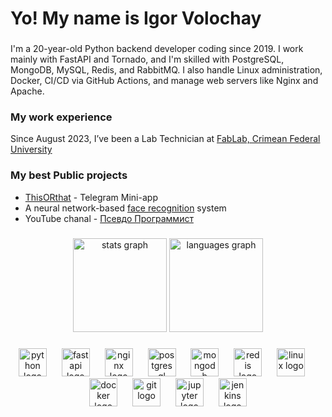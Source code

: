 # Yo! My name is Igor Volochay

###

I'm a 20-year-old Python backend developer coding since 2019. I work mainly with FastAPI and Tornado, and I'm skilled with PostgreSQL, MongoDB, MySQL, Redis, and RabbitMQ. I also handle Linux administration, Docker, CI/CD via GitHub Actions, and manage web servers like Nginx and Apache.

### My work experience

Since August 2023, I’ve been a Lab Technician at [FabLab, Crimean Federal University](http://www.fablabcfuv.ru/)

### My best Public projects
- [ThisORthat](https://github.com/IgorVolochay/thisORthat) - Telegram Mini-app 
- A neural network-based [face recognition](https://github.com/IgorVolochay/Face-recognition) system
- YouTube chanal - [Псевдо Программист](https://www.youtube.com/@PseudoDev)

###

<div align="center">
  <img src="https://github-readme-stats.vercel.app/api?username=IgorVolochay&hide_title=false&hide_rank=true&show_icons=true&include_all_commits=true&count_private=true&disable_animations=false&theme=aura&locale=en&hide_border=false" height="150" alt="stats graph"  />
  <img src="https://github-readme-stats.vercel.app/api/top-langs?username=IgorVolochay&locale=en&hide_title=false&layout=compact&card_width=320&langs_count=5&theme=aura&hide_border=false" height="150" alt="languages graph"  />
</div>

###

<div align="center">
  <img src="https://cdn.jsdelivr.net/gh/devicons/devicon/icons/python/python-original.svg" height="45" alt="python logo"  />
  <img width="16" />
  <img src="https://cdn.jsdelivr.net/gh/devicons/devicon/icons/fastapi/fastapi-original.svg" height="45" alt="fastapi logo"  />
  <img width="16" />
  <img src="https://cdn.jsdelivr.net/gh/devicons/devicon/icons/nginx/nginx-original.svg" height="45" alt="nginx logo"  />
  <img width="16" />
  <img src="https://cdn.jsdelivr.net/gh/devicons/devicon/icons/postgresql/postgresql-original.svg" height="45" alt="postgresql logo"  />
  <img width="16" />
  <img src="https://cdn.jsdelivr.net/gh/devicons/devicon/icons/mongodb/mongodb-original.svg" height="45" alt="mongodb logo"  />
  <img width="16" />
  <img src="https://cdn.jsdelivr.net/gh/devicons/devicon/icons/redis/redis-original.svg" height="45" alt="redis logo"  />
  <img width="16" />
  <img src="https://cdn.jsdelivr.net/gh/devicons/devicon/icons/linux/linux-original.svg" height="45" alt="linux logo"  />
  <img width="16" />
  <img src="https://cdn.jsdelivr.net/gh/devicons/devicon/icons/docker/docker-original.svg" height="45" alt="docker logo"  />
  <img width="16" />
  <img src="https://cdn.jsdelivr.net/gh/devicons/devicon/icons/git/git-original.svg" height="45" alt="git logo"  />
  <img width="16" />
  <img src="https://cdn.jsdelivr.net/gh/devicons/devicon/icons/jupyter/jupyter-original.svg" height="45" alt="jupyter logo"  />
  <img width="16" />
  <img src="https://cdn.jsdelivr.net/gh/devicons/devicon/icons/jenkins/jenkins-line.svg" height="45" alt="jenkins logo"  />
</div>
